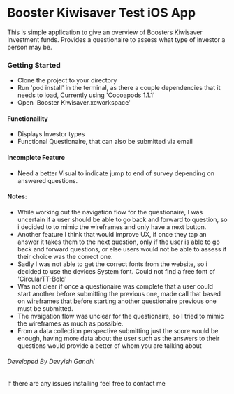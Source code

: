 # Booster Kiwisaver Test iOS App

This is simple application to give an overview of Boosters Kiwisaver Investment funds. Provides a questionaire to assess what type of investor a person may be.

### Getting Started

* Clone the project to your directory
* Run 'pod install' in the terminal, as there a couple dependencies that it needs to load, Currently using 'Cocoapods 1.1.1'
* Open 'Booster Kiwisaver.xcworkspace' 

#### Functionaility

* Displays Investor types
* Functional Questionaire, that can also be submitted via email

#### Incomplete Feature
* Need a better Visual to indicate jump to end of survey depending on answered questions.

#### Notes:
* While working out the navigation flow for the questionaire, I was uncertain if a user should be able to go back and forward to question, so i decided to to mimic the wireframes and only have a next button.
* Another feature I think that would improve UX, if once they tap an answer it takes them to the next question, only if the user is able to go back and forward questions, or else users would not be able to assess if their choice was the correct one.
* Sadly I was not able to get the correct fonts from the website, so i decided to use the devices System font. Could not find a free font of 'CircularTT-Bold'
* Was not clear if once a questionaire was complete that a user could start another before submitting the previous one, made call that based on wireframes that before starting another questionaire previous one must be submitted.
* The nvaigation flow was unclear for the questionaire, so I tried to mimic the wireframes as much as possible.
* From a data collection perspective submitting just the score would be enough, having more data about the user such as the answers to their questions would provide a better of whom you are talking about



###### Developed By Devyish Gandhi

If there  are any issues installing feel free to contact me

